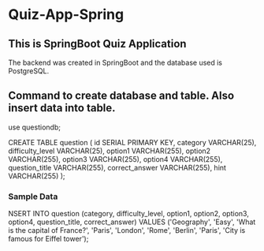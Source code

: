 # Quiz-App-Spring
## This is SpringBoot Quiz Application 

The backend was created in SpringBoot and the database used is PostgreSQL.

## Command to create database and table. Also insert data into table.
use questiondb;

CREATE TABLE question (
    id SERIAL PRIMARY KEY,
    category VARCHAR(25),
    difficulty_level VARCHAR(25),
    option1 VARCHAR(255),
    option2 VARCHAR(255),
    option3 VARCHAR(255),
    option4 VARCHAR(255),
    question_title VARCHAR(255),
    correct_answer VARCHAR(255),
    hint VARCHAR(255)
);

### Sample Data
NSERT INTO question (category, difficulty_level, option1, option2, option3, option4, question_title, correct_answer)
VALUES ('Geography', 'Easy', 'What is the capital of France?', 'Paris', 'London', 'Rome', 'Berlin', 'Paris', 'City is famous for Eiffel tower');


